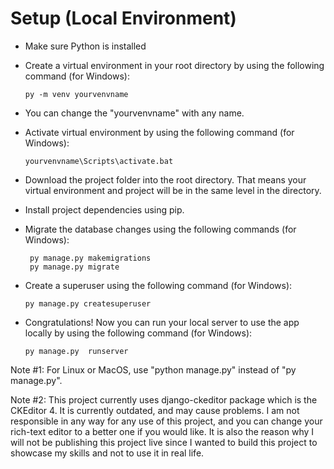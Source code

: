 
# Setup (Local Environment)

- Make sure Python is installed
- Create a virtual environment in your root directory by using the following command (for Windows):
  
  ```
  py -m venv yourvenvname
  ```
- You can change the "yourvenvname" with any name. 
- Activate virtual environment by using the following command (for Windows):

  ```
  yourvenvname\Scripts\activate.bat
  ```
- Download the project folder into the root directory. That means your virtual environment and project will be in the same level in the directory.
- Install project dependencies using pip.
- Migrate the database changes using the following commands (for Windows):

   ```
    py manage.py makemigrations
    py manage.py migrate
   ```
- Create a superuser using the following command (for Windows):
  
    ```
    py manage.py createsuperuser
    ```
- Congratulations! Now you can run your local server to use the app locally by using the following command (for Windows):

  ```
  py manage.py  runserver
  ```

Note #1: For Linux or MacOS, use "python manage.py" instead of "py manage.py".

Note #2: This project currently uses django-ckeditor package which is the CKEditor 4. It is currently outdated, and may cause problems. 
I am not responsible in any way for any use of this project, and you can change your rich-text editor to a better one if you would like. 
It is also the reason why I will not be publishing this project live since I wanted to build this project to showcase my skills and not to use it in real life. 
